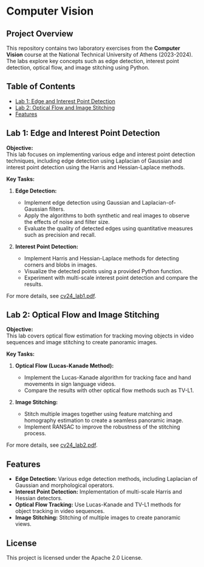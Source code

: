 # Computer Vision

## Project Overview

This repository contains two laboratory exercises from the **Computer Vision** course at the National Technical University of Athens (2023-2024). 
The labs explore key concepts such as edge detection, interest point detection, optical flow, and image stitching using Python.


## Table of Contents
- [Lab 1: Edge and Interest Point Detection](#lab-1-edge-and-interest-point-detection)
- [Lab 2: Optical Flow and Image Stitching](#lab-2-optical-flow-and-image-stitching)
- [Features](#features)

## Lab 1: Edge and Interest Point Detection

**Objective:**  
This lab focuses on implementing various edge and interest point detection techniques, including edge detection using Laplacian of Gaussian and interest point detection using the Harris and Hessian-Laplace methods.

**Key Tasks:**
1. **Edge Detection:**
   - Implement edge detection using Gaussian and Laplacian-of-Gaussian filters.
   - Apply the algorithms to both synthetic and real images to observe the effects of noise and filter size.
   - Evaluate the quality of detected edges using quantitative measures such as precision and recall.

2. **Interest Point Detection:**
   - Implement Harris and Hessian-Laplace methods for detecting corners and blobs in images.
   - Visualize the detected points using a provided Python function.
   - Experiment with multi-scale interest point detection and compare the results.

For more details, see [cv24_lab1.pdf](./cv24_lab1.pdf).

## Lab 2: Optical Flow and Image Stitching

**Objective:**  
This lab covers optical flow estimation for tracking moving objects in video sequences and image stitching to create panoramic images.

**Key Tasks:**
1. **Optical Flow (Lucas-Kanade Method):**
   - Implement the Lucas-Kanade algorithm for tracking face and hand movements in sign language videos.
   - Compare the results with other optical flow methods such as TV-L1.
   
2. **Image Stitching:**
   - Stitch multiple images together using feature matching and homography estimation to create a seamless panoramic image.
   - Implement RANSAC to improve the robustness of the stitching process.

For more details, see [cv24_lab2.pdf](./cv24_lab2.pdf).

## Features

- **Edge Detection:** Various edge detection methods, including Laplacian of Gaussian and morphological operators.
- **Interest Point Detection:** Implementation of multi-scale Harris and Hessian detectors.
- **Optical Flow Tracking:** Use Lucas-Kanade and TV-L1 methods for object tracking in video sequences.
- **Image Stitching:** Stitching of multiple images to create panoramic views.

## License

This project is licensed under the Apache 2.0 License.
